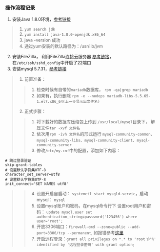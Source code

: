 ### 操作流程记录

1. 安装Java 1.8.0环境，[参考链接](https://www.cnblogs.com/wjup/p/11041274.html)
> 1. `yum search jdk`
> 2. `yum install java-1.8.0-openjdk.x86_64`
> 3. java -version 成功
> 4. 通过yum安装的默认路径为：/usr/lib/jvm

2. 安装FileZilla， 利用FileZilla连接云服务器 [参考链接](https://blog.csdn.net/sinat_33010325/article/details/80831170)，在`/etc/ssh/sshd_config`中开启了22端口
3. 安装mysql 5.7.31，[参考链接](https://www.cnblogs.com/lzhdonald/p/12511998.html)
> 1. 前置准备：  
> > 1. 检查时候有自带的`mariadb`数据库， `rpm -qa|grep mariadb`
> > 2. 如果有，执行删除 `rpm -e --nodeps mariadb-libs-5.5.65-1.el7.x86_64(上一步显示出文件名)`
> 2. 正式步骤：
> > 1. 将下载好的数据库压缩包上传到 `/usr/local/mysql`目录下， 解压文件`tar -xvf 文件名`
> > 2. 依次用`rpm -ivh 文件名`的形式运行 `mysql-community-common`、`mysql-community-libs`、`mysql-community-client`、`mysql-community-server`
> > 3. 修改`/etc/my.cnf`中的配置，添加如下内容：
```
# 跳过登录验证
skip-grant-tables
# 设置默认字符集UTF-8
character_set_server=utf8
# 设置默认字符集UTF-8
init_connect='SET NAMES utf8'
```
> > 4. 设置开启自启动： `systemctl start mysqld.servic`，启动mysql： `mysql`
> > 5. 设置mysql账户和密码，在mysql命令行下 设置root用户和密码： `update mysql.user set authentication_string=password('123456') where user='root';`
> > 6. 开放3306端口：`firewall-cmd --zone=public --add-port=3306/tcp --permanent`, 如报错参考[这里](https://www.cnblogs.com/rxbook/p/8110143.html)
> > 7. 开启远程登录：`grant all privileges on *.* to 'root'@'%' identified by '远程登录密码' with grant option;`

